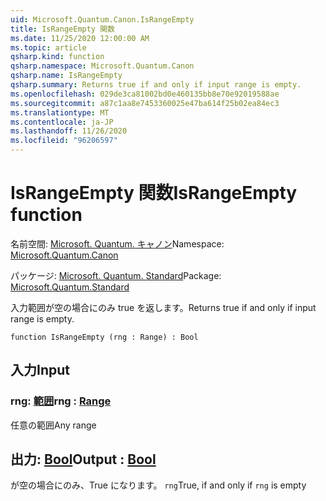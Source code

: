 ```yaml
---
uid: Microsoft.Quantum.Canon.IsRangeEmpty
title: IsRangeEmpty 関数
ms.date: 11/25/2020 12:00:00 AM
ms.topic: article
qsharp.kind: function
qsharp.namespace: Microsoft.Quantum.Canon
qsharp.name: IsRangeEmpty
qsharp.summary: Returns true if and only if input range is empty.
ms.openlocfilehash: 029de3ca81002bd0e460135bb8e70e92019588ae
ms.sourcegitcommit: a87c1aa8e7453360025e47ba614f25b02ea84ec3
ms.translationtype: MT
ms.contentlocale: ja-JP
ms.lasthandoff: 11/26/2020
ms.locfileid: "96206597"
---
```

# <a name="israngeempty-function"></a><span data-ttu-id="146a7-102">IsRangeEmpty 関数</span><span class="sxs-lookup"><span data-stu-id="146a7-102">IsRangeEmpty function</span></span>

<span data-ttu-id="146a7-103">名前空間: [Microsoft. Quantum. キャノン](xref:Microsoft.Quantum.Canon)</span><span class="sxs-lookup"><span data-stu-id="146a7-103">Namespace: [Microsoft.Quantum.Canon](xref:Microsoft.Quantum.Canon)</span></span>

<span data-ttu-id="146a7-104">パッケージ: [Microsoft. Quantum. Standard](https://nuget.org/packages/Microsoft.Quantum.Standard)</span><span class="sxs-lookup"><span data-stu-id="146a7-104">Package: [Microsoft.Quantum.Standard](https://nuget.org/packages/Microsoft.Quantum.Standard)</span></span>


<span data-ttu-id="146a7-105">入力範囲が空の場合にのみ true を返します。</span><span class="sxs-lookup"><span data-stu-id="146a7-105">Returns true if and only if input range is empty.</span></span>

```qsharp
function IsRangeEmpty (rng : Range) : Bool
```


## <a name="input"></a><span data-ttu-id="146a7-106">入力</span><span class="sxs-lookup"><span data-stu-id="146a7-106">Input</span></span>

### <a name="rng--range"></a><span data-ttu-id="146a7-107">rng: [範囲](xref:microsoft.quantum.lang-ref.range)</span><span class="sxs-lookup"><span data-stu-id="146a7-107">rng : [Range](xref:microsoft.quantum.lang-ref.range)</span></span>

<span data-ttu-id="146a7-108">任意の範囲</span><span class="sxs-lookup"><span data-stu-id="146a7-108">Any range</span></span>



## <a name="output--bool"></a><span data-ttu-id="146a7-109">出力: [Bool](xref:microsoft.quantum.lang-ref.bool)</span><span class="sxs-lookup"><span data-stu-id="146a7-109">Output : [Bool](xref:microsoft.quantum.lang-ref.bool)</span></span>

<span data-ttu-id="146a7-110">が空の場合にのみ、True になります。 `rng`</span><span class="sxs-lookup"><span data-stu-id="146a7-110">True, if and only if `rng` is empty</span></span>